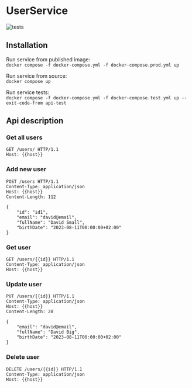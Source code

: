 # UserService
![tests](https://github.com/adamijak/UserService/actions/workflows/tests.yml/badge.svg)

## Installation
Run service from published image:  
`docker compose -f docker-compose.yml -f docker-compose.prod.yml up`

Run service from source:  
`docker compose up`

Run service tests:  
`docker compose -f docker-compose.yml -f docker-compose.test.yml up --exit-code-from api-test`

## Api description
### Get all users
```HTTP
GET /users/ HTTP/1.1
Host: {{host}}
```

### Add new user
```HTTP
POST /users HTTP/1.1
Content-Type: application/json
Host: {{host}}
Content-Length: 112

{
    "id": "id1",
    "email": "david@email",
    "fullName": "David Small",
    "birthDate": "2023-08-11T00:00:00+02:00"
}
```

### Get user
```HTTP
GET /users/{{id}} HTTP/1.1
Content-Type: application/json
Host: {{host}}
```

### Update user
```HTTP
PUT /users/{{id}} HTTP/1.1
Content-Type: application/json
Host: {{host}}
Content-Length: 28

{
    "email": "david@email",
    "fullName": "David Big",
    "birthDate": "2023-08-11T00:00:00+02:00"
}
```

### Delete user
```HTTP
DELETE /users/{{id}} HTTP/1.1
Content-Type: application/json
Host: {{host}}
```
